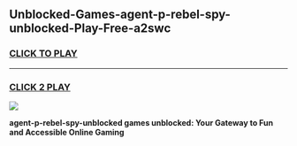 
## Unblocked-Games-agent-p-rebel-spy-unblocked-Play-Free-a2swc
<h3>
<a href="https://premium76.site?title=agent-p-rebel-spy-unblocked&ref=12A">CLICK TO PLAY</a></h3>
<hr>

<h3>
<a href="https://premium76.site?title=agent-p-rebel-spy-unblocked&ref=12A">CLICK 2 PLAY</a>
  
</h3>

<a href="https://premium76.site?title=agent-p-rebel-spy-unblocked&ref=12A"><img src="https://clearcache.store/games.png"></a>


**agent-p-rebel-spy-unblocked games unblocked: Your Gateway to Fun and Accessible Online Gaming**
